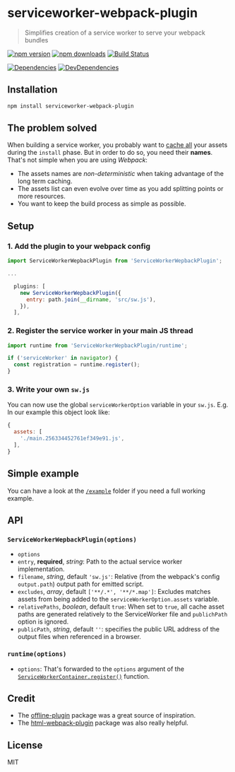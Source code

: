 # serviceworker-webpack-plugin

> Simplifies creation of a service worker to serve your webpack bundles

[![npm version](https://img.shields.io/npm/v/serviceworker-webpack-plugin.svg?style=flat-square)](https://www.npmjs.com/package/serviceworker-webpack-plugin)
[![npm downloads](https://img.shields.io/npm/dm/serviceworker-webpack-plugin.svg?style=flat-square)](https://www.npmjs.com/package/serviceworker-webpack-plugin)
[![Build Status](https://travis-ci.org/oliviertassinari/serviceworker-webpack-plugin.svg?branch=master)](https://travis-ci.org/oliviertassinari/serviceworker-webpack-plugin)

[![Dependencies](https://img.shields.io/david/oliviertassinari/serviceworker-webpack-plugin.svg?style=flat-square)](https://david-dm.org/oliviertassinari/serviceworker-webpack-plugin)
[![DevDependencies](https://img.shields.io/david/dev/oliviertassinari/serviceworker-webpack-plugin.svg?style=flat-square)](https://david-dm.org/oliviertassinari/serviceworker-webpack-plugin#info=devDependencies&view=list)

## Installation

```sh
npm install serviceworker-webpack-plugin
```

## The problem solved

When building a service worker, you probably want to [cache all](https://github.com/oliviertassinari/serviceworker-webpack-plugin/blob/master/example/src/sw.js#L38)
your assets during the `install` phase.
But in order to do so, you need their **names**.
That's not simple when you are using *Webpack*:
- The assets names are *non-deterministic* when taking advantage of the long term caching.
- The assets list can even evolve over time as you add splitting points or more resources.
- You want to keep the build process as simple as possible.

## Setup

### 1. Add the plugin to your webpack config

```js
import ServiceWorkerWepbackPlugin from 'ServiceWorkerWepbackPlugin';

...

  plugins: [
    new ServiceWorkerWepbackPlugin({
      entry: path.join(__dirname, 'src/sw.js'),
    }),
  ],

```

### 2. Register the service worker in your main JS thread

```js
import runtime from 'ServiceWorkerWepbackPlugin/runtime';

if ('serviceWorker' in navigator) {
  const registration = runtime.register();
}
```

### 3. Write your own `sw.js`

You can now use the global `serviceWorkerOption` variable in your `sw.js`.
E.g. In our example this object look like:
```js
{
  assets: [
    './main.256334452761ef349e91.js',
  ],
}
```

## Simple example

You can have a look at the [`/example`](https://github.com/oliviertassinari/serviceworker-webpack-plugin/tree/master/example)
folder if you need a full working example.

## API

### `ServiceWorkerWepbackPlugin(options)`

- `options`
 - `entry`, **required**, *string*:
Path to the actual service worker implementation.
 - `filename`, *string*, default `'sw.js'`:
Relative (from the webpack's config `output.path`) output path for emitted script.
 - `excludes`, *array*, default `['**/.*', '**/*.map']`:
Excludes matches assets from being added to the `serviceWorkerOption.assets` variable.
 - `relativePaths`, *boolean*, default `true`:
When set to `true`, all cache asset paths are generated relatively to the ServiceWorker
file and `publichPath` option is ignored.
 - `publicPath`, *string*, default `''`:
specifies the public URL address of the output files when referenced in a browser.

### `runtime(options)`

- `options`: That's forwarded to the `options` argument of the
[`ServiceWorkerContainer.register()`](https://developer.mozilla.org/en-US/docs/Web/API/ServiceWorkerContainer/register) function.

## Credit

- The [offline-plugin](https://github.com/NekR/offline-plugin) package
was a great source of inspiration.
- The [html-webpack-plugin](https://github.com/ampedandwired/html-webpack-plugin)
package was also really helpful.

## License

MIT
